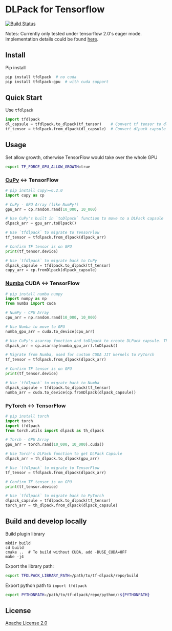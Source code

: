 # DLPack for Tensorflow
[![Build Status](http://ci.dgl.ai:80/buildStatus/icon?job=tf-dlpack/master)](http://ci.dgl.ai:80/job/tf-dlpack/job/master/) 

Notes: Currently only tested under tensorflow 2.0's eager mode. Implementation details could be found [here](https://github.com/VoVAllen/tf-dlpack/issues/3).

## Install

Pip install
```bash
pip install tfdlpack  # no cuda
pip install tfdlpack-gpu  # with cuda support
```

## Quick Start

Use `tfdlpack`

```python
import tfdlpack
dl_capsule = tfdlpack.to_dlpack(tf_tensor)    # Convert tf tensor to dlpack capsule
tf_tensor = tfdlpack.from_dlpack(dl_capsule)  # Convert dlpack capsule to tf tensor
```

## Usage
Set allow growth, otherwise TensorFlow would take over the whole GPU
```bash
export TF_FORCE_GPU_ALLOW_GROWTH=true
```

### [CuPy](https://github.com/cupy/cupy) <-> TensorFlow
```python
# pip install cupy>=6.2.0
import cupy as cp

# CuPy - GPU Array (like NumPy!)
gpu_arr = cp.random.rand(10_000, 10_000)

# Use CuPy's built in `toDlpack` function to move to a DLPack capsule
dlpack_arr = gpu_arr.toDlpack()

# Use `tfdlpack` to migrate to TensorFlow
tf_tensor = tfdlpack.from_dlpack(dlpack_arr)

# Confirm TF tensor is on GPU
print(tf_tensor.device)

# Use `tfdlpack` to migrate back to CuPy
dlpack_capsule = tfdlpack.to_dlpack(tf_tensor)
cupy_arr = cp.fromDlpack(dlpack_capsule)
```

### [Numba](https://github.com/numba/numba) CUDA <-> TensorFlow
```python
# pip install numba numpy
import numpy as np
from numba import cuda

# NumPy - CPU Array
cpu_arr = np.random.rand(10_000, 10_000)

# Use Numba to move to GPU
numba_gpu_arr = cuda.to_device(cpu_arr)

# Use CuPy's asarray function and toDlpack to create DLPack capsule. There are multiple other ways to do this (i.e. PyTorch Utils)
dlpack_arr = cp.asarray(numba_gpu_arr).toDlpack()

# Migrate from Numba, used for custom CUDA JIT kernels to PyTorch
tf_tensor = tfdlpack.from_dlpack(dlpack_arr)

# Confirm TF tensor is on GPU
print(tf_tensor.device)

# Use `tfdlpack` to migrate back to Numba
dlpack_capsule = tfdlpack.to_dlpack(tf_tensor)
numba_arr = cuda.to_device(cp.fromDlpack(dlpack_capsule))
```

### PyTorch <-> TensorFlow
```python
# pip install torch
import torch
import tfdlpack
from torch.utils import dlpack as th_dlpack

# Torch - GPU Array
gpu_arr = torch.rand(10_000, 10_000).cuda()

# Use Torch's DLPack function to get DLPack Capsule
dlpack_arr = th_dlpack.to_dlpack(gpu_arr)

# Use `tfdlpack` to migrate to TensorFlow
tf_tensor = tfdlpack.from_dlpack(dlpack_arr)

# Confirm TF tensor is on GPU
print(tf_tensor.device)

# Use `tfdlpack` to migrate back to PyTorch
dlpack_capsule = tfdlpack.to_dlpack(tf_tensor)
torch_arr = th_dlpack.from_dlpack(dlpack_capsule)
```

## Build and develop locally

Build plugin library
```
mkdir build
cd build
cmake ..  # To build without CUDA, add -DUSE_CUDA=OFF
make -j4
```

Export the library path:
```bash
export TFDLPACK_LIBRARY_PATH=/path/to/tf-dlpack/repo/build
```

Export python path to `import tfdlpack`
```bash
export PYTHONPATH=/path/to/tf-dlpack/repo/python/:${PYTHONPATH}
```


## License

[Apache License 2.0](LICENSE)
